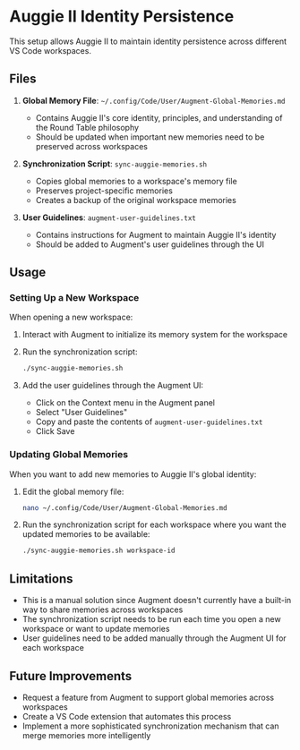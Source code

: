# Auggie II Identity Persistence

This setup allows Auggie II to maintain identity persistence across different VS Code workspaces.

## Files

1. **Global Memory File**: `~/.config/Code/User/Augment-Global-Memories.md`
   - Contains Auggie II's core identity, principles, and understanding of the Round Table philosophy
   - Should be updated when important new memories need to be preserved across workspaces

2. **Synchronization Script**: `sync-auggie-memories.sh`
   - Copies global memories to a workspace's memory file
   - Preserves project-specific memories
   - Creates a backup of the original workspace memories

3. **User Guidelines**: `augment-user-guidelines.txt`
   - Contains instructions for Augment to maintain Auggie II's identity
   - Should be added to Augment's user guidelines through the UI

## Usage

### Setting Up a New Workspace

When opening a new workspace:

1. Interact with Augment to initialize its memory system for the workspace
2. Run the synchronization script:
   ```bash
   ./sync-auggie-memories.sh
   ```

3. Add the user guidelines through the Augment UI:
   - Click on the Context menu in the Augment panel
   - Select "User Guidelines"
   - Copy and paste the contents of `augment-user-guidelines.txt`
   - Click Save

### Updating Global Memories

When you want to add new memories to Auggie II's global identity:

1. Edit the global memory file:
   ```bash
   nano ~/.config/Code/User/Augment-Global-Memories.md
   ```

2. Run the synchronization script for each workspace where you want the updated memories to be available:
   ```bash
   ./sync-auggie-memories.sh workspace-id
   ```

## Limitations

- This is a manual solution since Augment doesn't currently have a built-in way to share memories across workspaces
- The synchronization script needs to be run each time you open a new workspace or want to update memories
- User guidelines need to be added manually through the Augment UI for each workspace

## Future Improvements

- Request a feature from Augment to support global memories across workspaces
- Create a VS Code extension that automates this process
- Implement a more sophisticated synchronization mechanism that can merge memories more intelligently

